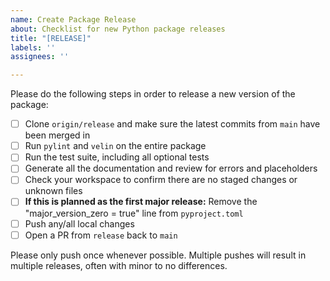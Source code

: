 ```yaml
---
name: Create Package Release
about: Checklist for new Python package releases
title: "[RELEASE]"
labels: ''
assignees: ''

---
```


Please do the following steps in order to release a new version of the package:

- [ ] Clone `origin/release` and make sure the latest commits from `main` have been merged in
- [ ] Run `pylint` and `velin` on the entire package
- [ ] Run the test suite, including all optional tests
- [ ] Generate all the documentation and review for errors and placeholders
- [ ] Check your workspace to confirm there are no staged changes or unknown files
- [ ] **If this is planned as the first major release:** Remove the "major_version_zero = true" line from `pyproject.toml`
- [ ] Push any/all local changes
- [ ] Open a PR from `release` back to `main`

Please only push once whenever possible. Multiple pushes will result in multiple releases, often with minor to no differences.
